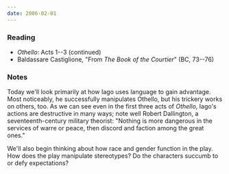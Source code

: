 ```yaml
---
date: 2006-02-01
---
```


### Reading

* <cite>Othello</cite>: Acts 1--3 (continued)
* Baldassare Castiglione, "From <cite>The Book of the Courtier</cite>" (BC, 73--76)

### Notes

Today we'll look primarily at how Iago uses language to gain advantage. Most noticeably, he successfully manipulates Othello, but his trickery works on others, too. As we can see even in the first three acts of <cite>Othello</cite>, Iago's actions are destructive in many ways; note well Robert Dallington, a seventeenth-century military theorist: "Nothing is more dangerous in the services of warre or peace, then discord and faction among the great ones."

We'll also begin thinking about how race and gender function in the play. How does the play manipulate stereotypes? Do the characters succumb to or defy expectations?
